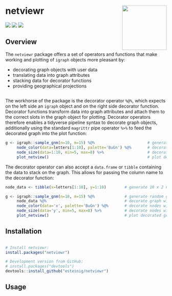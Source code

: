 # netviewr <a href='https://github.com/esteinig'><img src='man/figures/logo.png' align="right" height="139" /></a>

![](https://img.shields.io/badge/CRAN-0.1-green.svg)
![](https://img.shields.io/badge/docs-latest-green.svg)
![](https://img.shields.io/badge/lifecycle-maturing-yellow.svg)

## Overview

The `netviewr` package offers a set of operators and functions that make 
working and plotting of `igraph` objects more pleasant by:
  
  - decorating graph objects with user data
  - translating data into graph attributes
  - stacking data for decorator functions
  - providing geographical projections

##

The workhorse of the package is the decorator operator `%@%`, which expects on the left side
an `igraph` object and on the right side decorator function. Decorator functions transform 
data into graph attributes and attach them to the correct slots in the graph object for plotting. 
Decorator operators therefore enables a tidyverse pipeline syntax to decorate graph objects, 
additionally using the standard `magrittr` pipe operator `%>%` to feed the decorated graph into 
the plot function:

```r
g <- igraph::sample_gnm(n=10, m=15) %@%                       # generate random graph with 10 nodes
     node_color(data=letters[1:10], palette='BuGn') %@%       # decorate nodes with colors paletted by letters
     node_size(data=1:10, min=5, max=8) %>%                   # decorate nodes with values rescaled by integers
     plot_netview()                                           # plot decorated graph from magrittr pipe
```

The decorator operator can also accept a `data.frame` or `tibble` containing the data to stack on the graph. This
allows for passing the column name to the decorator function:

```r
node_data <- tibble(x=letters[1:10], y=1:10)        # generate 10 x 2 node data tibble

g <- igraph::sample_gnm(n=10, m=15) %@%             # generate random graph with 10 nodes
     node_data %@%                                  # decorate graph with node data tibble
     node_color(data='x', palette='BuGn') %@%       # decorate nodes with colors paletted by x
     node_size(data='y', min=5, max=8) %>%          # decorate nodes with values rescaled by y
     plot_netview()                                 # plot decorated graph from magrittr pipe
```

## Installation

``` r

# Install netviewr:
install.packages("netviewr")

# Development version from GitHub:
# install.packages("devtools")
devtools::install_github("esteinig/netviewr")
```
## Usage

